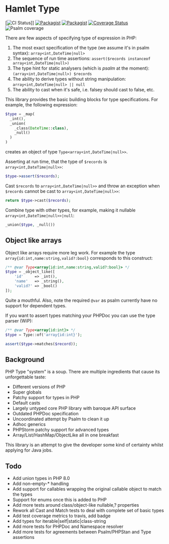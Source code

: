 Hamlet Type 
===

[![CI Status](https://github.com/hamlet-framework/type/workflows/main/badge.svg?branch=master&event=push)]]
[![Packagist](https://img.shields.io/packagist/v/hamlet-framework/type.svg)](https://packagist.org/packages/hamlet-framework/type)
[![Packagist](https://img.shields.io/packagist/dt/hamlet-framework/type.svg)](https://packagist.org/packages/hamlet-framework/type)
[![Coverage Status](https://coveralls.io/repos/github/hamlet-framework/type/badge.svg)](https://coveralls.io/github/hamlet-framework/type)
![Psalm coverage](https://shepherd.dev/github/hamlet-framework/type/coverage.svg?)

There are few aspects of specifying type of expression in PHP:

1. The most exact specification of the type (we assume it's in psalm syntax): `array<int,DateTime|null>`
2. The sequence of run time assertions: `assert($records instanceof array<int,DateTime|null>)`
3. The type hint for static analysers (which is _psalm_ at the moment): `(array<int,DateTime|null>) $records`
4. The ability to derive types without string manipulation: `array<int,DateTime|null> || null`
5. The ability to cast when it's safe, i.e. falsey should cast to false, etc.

This library provides the basic building blocks for type specifications. For example, the following expression:

```php
$type = _map(
  _int(), 
  _union(
    _class(DateTime::class), 
    _null()
  )
)
```

creates an object of type `Type<array<int,DateTime|null>>`.

Asserting at run time, that the type of `$records` is `array<int,DateTime|null>>`:
```php
$type->assert($records);
```

Cast `$records` to `array<int,DateTime|null>>` and throw an exception when `$records` cannot be cast to `array<int,DateTime|null>>`:
```php
return $type->cast($records);
```

Combine type with other types, for example, making it nullable `array<int,DateTime|null>>|null`:
```php
_union($type, _null())
```

## Object like arrays

Object like arrays require more leg work. For example the type `array{id:int,name:string,valid?:bool}` 
corresponds to this construct:

```php
/** @var Type<array{id:int,name:string,valid?:bool}> */
$type = _object_like([
    'id'     => _int(),
    'name'   => _string(),
    'valid?' => _bool()
]);
``` 

Quite a mouthful. Also, note the required `@var` as psalm currently have no support for dependent types. 

If you want to assert types matching your PHPDoc you can use the type parser (WiP):

```php
/** @var Type<array{id:int}> */
$type = Type::of('array{id:int}');

assert($type->matches($record));
```

## Background

PHP Type "system" is a soup. There are multiple ingredients that cause its unforgettable taste:

- Different versions of PHP
- Super globals
- Patchy support for types in PHP
- Default casts
- Largely untyped core PHP library with baroque API surface
- Outdated PHPDoc specification
- Uncoordinated attempt by Psalm to clean it up
- Adhoc generics
- PHPStorm patchy support for advanced types
- Array/List/HashMap/ObjectLike all in one breakfast 

This library is an attempt to give the developer some kind of certainty whilst applying for Java jobs.

## Todo

- Add union types in PHP 8.0
- Add non-empty-* handling
- Add support for callables wrapping the original callable object to match the types
- Support for enums once this is added to PHP
- Add more tests around class/object-like nullable,? properties
- Rework all Cast and Match tests to deal with complete set of basic types
- Add test coverage metrics to travis, add badge
- Add types for iterable|self|static|class-string
- Add more tests for PHPDoc and Namespace resolver
- Add more tests for agreements between Psalm/PHPStan and Type assertions
